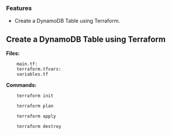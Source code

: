 ### Features

-  Create a DynamoDB Table using Terraform.

Create a DynamoDB Table using Terraform
-------------

**Files:** 
```
    main.tf:
    terraform.tfvars:
    variables.tf 
```

**Commands:**

```
    terraform init
```

```
    terraform plan
```

```
    terraform apply
```

```
    terraform destroy
```
